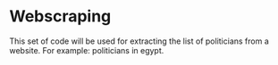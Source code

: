 # Webscraping
This set of code will be used for extracting the list of politicians from a website. For example: politicians in egypt.

